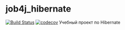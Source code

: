 # job4j_hibernate
[![Build Status](https://travis-ci.org/gmsmirnov/job4j_hibernate.svg?branch=master)](https://travis-ci.org/gmsmirnov/job4j_hibernate)
[![codecov](https://codecov.io/gh/gmsmirnov/job4j_hibernate/branch/master/graph/badge.svg)](https://codecov.io/gh/gmsmirnov/job4j_hibernate)
Учебный проект по Hibernate